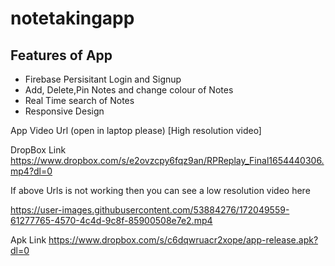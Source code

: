 # notetakingapp

## Features of App
- Firebase Persisitant Login and Signup
- Add, Delete,Pin Notes and change colour of Notes
- Real Time search of Notes
- Responsive Design 

App Video Url (open in laptop please) [High resolution video]

DropBox Link
https://www.dropbox.com/s/e2ovzcpy6fqz9an/RPReplay_Final1654440306.mp4?dl=0

If above Urls is not working then you can see a low resolution video here

https://user-images.githubusercontent.com/53884276/172049559-61277765-4570-4c4d-9c8f-85900508e7e2.mp4

Apk Link
https://www.dropbox.com/s/c6dqwruacr2xope/app-release.apk?dl=0

